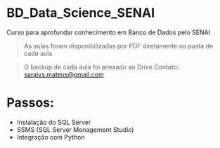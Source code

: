 # BD_Data_Science_SENAI
Curso para aprofundar conhecimento em Banco de Dados pelo SENAI

> As aulas foram disponibilizadas por PDF diretamente na pasta de cada aula

> O backup de cada aula foi anexado ao Drive
> Contato: saraivs.mateus@gmail.com

# Passos:
- Instalação do SQL Server
- SSMS (SQL Server Menagement Studio)
- Integração com Python
